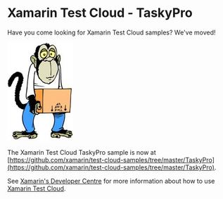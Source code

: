 Xamarin Test Cloud - TaskyPro
=============================

Have you come looking for Xamarin Test Cloud samples? We've moved!  

![](../moved.jpg)

The Xamarin Test Cloud TaskyPro sample is now at [https://github.com/xamarin/test-cloud-samples/tree/master/TaskyPro](https://github.com/xamarin/test-cloud-samples/tree/master/TaskyPro).

See [Xamarin's Developer Centre](http://developer.xamarin.com) for more information about how to use [Xamarin Test Cloud](http://developer.xamarin.com/testcloud/).


        
        


